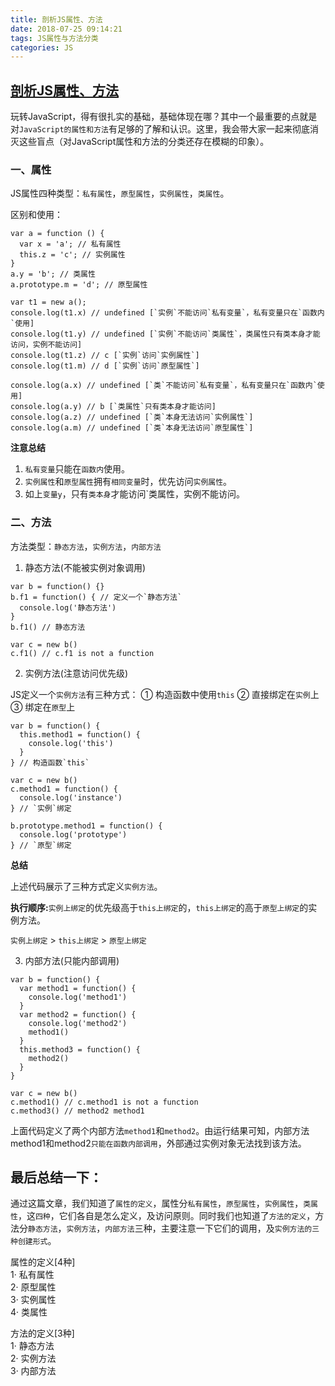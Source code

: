 ```yaml
---
title: 剖析JS属性、方法
date: 2018-07-25 09:14:21
tags: JS属性与方法分类
categories: JS
---
```

## [剖析JS属性、方法](https://news.html5.qq.com/share/164582063261917465?url=http%3A%2F%2Fkuaibao.qq.com%2Fs%2F20180725A08BMB00&sh_sid=2__o9GiTuOu_QRC6DkXCyHHQgkLHmPo__2d72ce3ac1ca7644990ae3e313b788cb&ch=060000&qbredirect=&share=true&sc_id=uv6GTqC)

玩转JavaScript，得有很扎实的基础，基础体现在哪？其中一个最重要的点就是对`JavaScript的属性和方法`有足够的了解和认识。这里，我会带大家一起来彻底消灭这些盲点（对JavaScript属性和方法的分类还存在模糊的印象）。

### **一、属性**
JS属性四种类型：`私有属性`，`原型属性`，`实例属性`，`类属性`。

区别和使用：
````
var a = function () {
  var x = 'a'; // 私有属性
  this.z = 'c'; // 实例属性
}
a.y = 'b'; // 类属性
a.prototype.m = 'd'; // 原型属性
````

````
var t1 = new a();
console.log(t1.x) // undefined [`实例`不能访问`私有变量`，私有变量只在`函数内`使用]
console.log(t1.y) // undefined [`实例`不能访问`类属性`，类属性只有类本身才能访问，实例不能访问]
console.log(t1.z) // c [`实例`访问`实例属性`]
console.log(t1.m) // d [`实例`访问`原型属性`]

console.log(a.x) // undefined [`类`不能访问`私有变量`，私有变量只在`函数内`使用]
console.log(a.y) // b [`类属性`只有类本身才能访问]
console.log(a.z) // undefined [`类`本身无法访问`实例属性`]
console.log(a.m) // undefined [`类`本身无法访问`原型属性`]
````

**注意总结**

1. `私有变量`只能在`函数内`使用。
2. `实例属性`和`原型属性`拥有`相同变量`时，优先访问`实例属性`。
3. 如上`变量y`，只有`类本身`才能访问`类属性，实例不能访问。

### **二、方法**
方法类型：`静态方法`，`实例方法`，`内部方法`

1. 静态方法(不能被实例对象调用)

````
var b = function() {}
b.f1 = function() { // 定义一个`静态方法`
  console.log('静态方法')
}
b.f1() // 静态方法

var c = new b()
c.f1() // c.f1 is not a function
````

2. 实例方法(注意访问优先级)

JS定义一个`实例方法`有三种方式：
① 构造函数中使用`this`
② 直接绑定在`实例`上
③ 绑定在`原型`上
````
var b = function() {
  this.method1 = function() {
    console.log('this')
  }
} // 构造函数`this`

var c = new b()
c.method1 = function() {
  console.log('instance')
} // `实例`绑定

b.prototype.method1 = function() {
  console.log('prototype')
} // `原型`绑定
````
**总结**

上述代码展示了三种方式定义`实例方法`。

**执行顺序:**`实例上绑定`的优先级高于`this上绑定`的，`this上绑定`的高于`原型上绑定`的实例方法。

`实例上绑定` > `this上绑定` > `原型上绑定`

3. 内部方法(只能内部调用)
````
var b = function() {
  var method1 = function() {
    console.log('method1')
  }
  var method2 = function() {
    console.log('method2')
    method1()
  }
  this.method3 = function() {
    method2()
  }
}

var c = new b()
c.method1() // c.method1 is not a function
c.method3() // method2 method1
````
上面代码定义了两个内部方法`method1`和`method2`。由运行结果可知，内部方法method1和method2`只能在函数内部调用`，外部通过实例对象无法找到该方法。

## **最后总结一下：**
通过这篇文章，我们知道了`属性的定义`，属性分`私有属性`，`原型属性`，`实例属性`，`类属性`，这`四种`，它们各自是怎么定义，及访问原则。同时我们也知道了`方法的定义`，方法分`静态方法`，`实例方法`，`内部方法`三种，主要注意一下它们的调用，及`实例方法的三种创建形式`。

属性的定义[4种]  
1· 私有属性  
2· 原型属性  
3· 实例属性  
4· 类属性

方法的定义[3种]  
1· 静态方法  
2· 实例方法  
3· 内部方法  
